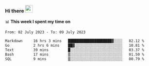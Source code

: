 ### Hi there <a href="https://www.gautamkrishnar.com/"><img src="https://media.giphy.com/media/hvRJCLFzcasrR4ia7z/giphy.gif" width="25px"></a>

📊 **This week I spent my time on**

<!--START_SECTION:waka-->

```txt
From: 02 July 2023 - To: 09 July 2023

Markdown     16 hrs 3 mins   ████████████████████▓░░░░   82.12 %
Go           2 hrs 6 mins    ██▓░░░░░░░░░░░░░░░░░░░░░░   10.81 %
Text         39 mins         █░░░░░░░░░░░░░░░░░░░░░░░░   03.37 %
Bash         17 mins         ▒░░░░░░░░░░░░░░░░░░░░░░░░   01.50 %
SQL          9 mins          ▒░░░░░░░░░░░░░░░░░░░░░░░░   00.79 %
```

<!--END_SECTION:waka-->
